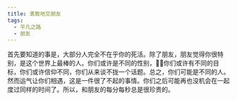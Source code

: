 ```yaml
---
title: 勇敢地交朋友
tags:
  - 平凡之路
  - 朋友
---
```


首先要知道的事是，大部分人完全不在乎你的死活。除了朋友，朋友觉得你很特别，是这个世界上最棒的人。你们或许是不同的性别，你们或许有不同的目标，你们或许信仰不同，你们从来谈不拢一个话题。总之，你们可能是不同的人。然而运气让你们相遇，这是一件很了不起的事情。你们之后可能再也没机会在一起度过同样的时间了。所以，和朋友的每分每秒总是很珍贵的。
